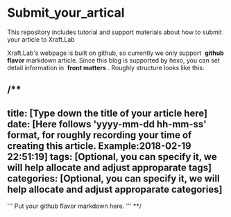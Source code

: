 # Submit_your_artical
This repository includes tutorial and support materials about how to submit your article to Xraft.Lab

Xraft.Lab's webpage is built on github, so currently we only support  **github flavor**  markdown article. Since this blog is supported by hexo, you can set detail information in  **front matters**  .
Roughly structure looks like this:

/**
---
title: [Type down the title of your article here]
date: [Here follows 'yyyy-mm-dd hh-mm-ss' format, for roughly recording your time of creating this article. Example:2018-02-19 22:51:19]
tags: [Optional, you can specify it, we will help allocate and adjust approparate tags]
categories: [Optional, you can specify it, we will help allocate and adjust approparate categories]
---

'''
Put your github flavor markdown here.
'''
**/
